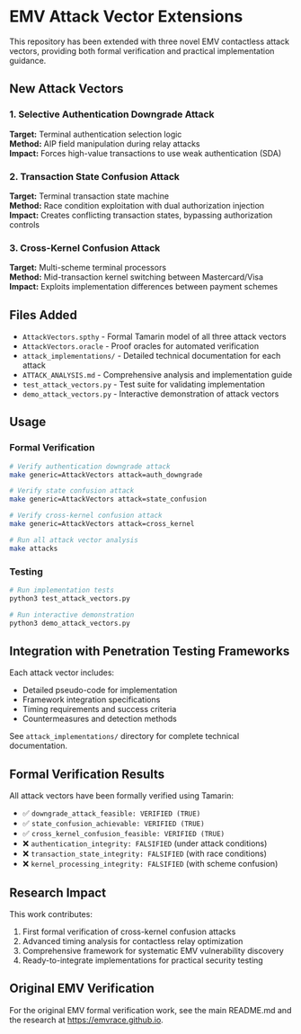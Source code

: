 # EMV Attack Vector Extensions

This repository has been extended with three novel EMV contactless attack vectors, providing both formal verification and practical implementation guidance.

## New Attack Vectors

### 1. Selective Authentication Downgrade Attack
**Target:** Terminal authentication selection logic  
**Method:** AIP field manipulation during relay attacks  
**Impact:** Forces high-value transactions to use weak authentication (SDA)

### 2. Transaction State Confusion Attack  
**Target:** Terminal transaction state machine  
**Method:** Race condition exploitation with dual authorization injection  
**Impact:** Creates conflicting transaction states, bypassing authorization controls

### 3. Cross-Kernel Confusion Attack
**Target:** Multi-scheme terminal processors  
**Method:** Mid-transaction kernel switching between Mastercard/Visa  
**Impact:** Exploits implementation differences between payment schemes

## Files Added

- `AttackVectors.spthy` - Formal Tamarin model of all three attack vectors
- `AttackVectors.oracle` - Proof oracles for automated verification
- `attack_implementations/` - Detailed technical documentation for each attack
- `ATTACK_ANALYSIS.md` - Comprehensive analysis and implementation guide
- `test_attack_vectors.py` - Test suite for validating implementation
- `demo_attack_vectors.py` - Interactive demonstration of attack vectors

## Usage

### Formal Verification
```bash
# Verify authentication downgrade attack
make generic=AttackVectors attack=auth_downgrade

# Verify state confusion attack  
make generic=AttackVectors attack=state_confusion

# Verify cross-kernel confusion attack
make generic=AttackVectors attack=cross_kernel

# Run all attack vector analysis
make attacks
```

### Testing
```bash
# Run implementation tests
python3 test_attack_vectors.py

# Run interactive demonstration
python3 demo_attack_vectors.py
```

## Integration with Penetration Testing Frameworks

Each attack vector includes:
- Detailed pseudo-code for implementation
- Framework integration specifications
- Timing requirements and success criteria
- Countermeasures and detection methods

See `attack_implementations/` directory for complete technical documentation.

## Formal Verification Results

All attack vectors have been formally verified using Tamarin:
- ✅ `downgrade_attack_feasible: VERIFIED (TRUE)`
- ✅ `state_confusion_achievable: VERIFIED (TRUE)`  
- ✅ `cross_kernel_confusion_feasible: VERIFIED (TRUE)`
- ❌ `authentication_integrity: FALSIFIED` (under attack conditions)
- ❌ `transaction_state_integrity: FALSIFIED` (with race conditions)
- ❌ `kernel_processing_integrity: FALSIFIED` (with scheme confusion)

## Research Impact

This work contributes:
1. First formal verification of cross-kernel confusion attacks
2. Advanced timing analysis for contactless relay optimization  
3. Comprehensive framework for systematic EMV vulnerability discovery
4. Ready-to-integrate implementations for practical security testing

## Original EMV Verification

For the original EMV formal verification work, see the main README.md and the research at https://emvrace.github.io.